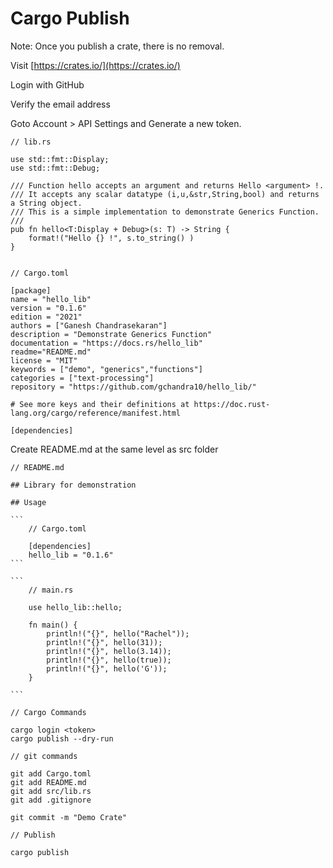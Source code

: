 # Cargo Publish

Note: Once you publish a crate, there is no removal.

Visit [https://crates.io/](https://crates.io/)

Login with GitHub

Verify the email address

Goto Account > API Settings and Generate a new token.

```
// lib.rs

use std::fmt::Display;
use std::fmt::Debug;

/// Function hello accepts an argument and returns Hello <argument> !.
/// It accepts any scalar datatype (i,u,&str,String,bool) and returns a String object.
/// This is a simple implementation to demonstrate Generics Function.
/// 
pub fn hello<T:Display + Debug>(s: T) -> String {
    format!("Hello {} !", s.to_string() )
}


```

```
// Cargo.toml

[package]
name = "hello_lib"
version = "0.1.6"
edition = "2021"
authors = ["Ganesh Chandrasekaran"]
description = "Demonstrate Generics Function"
documentation = "https://docs.rs/hello_lib"
readme="README.md"
license = "MIT"
keywords = ["demo", "generics","functions"]
categories = ["text-processing"]
repository = "https://github.com/gchandra10/hello_lib/"

# See more keys and their definitions at https://doc.rust-lang.org/cargo/reference/manifest.html

[dependencies]
```

Create README.md at the same level as src folder

````
// README.md

## Library for demonstration

## Usage

```
    // Cargo.toml

    [dependencies]
    hello_lib = "0.1.6"
```

```
    // main.rs

    use hello_lib::hello;

    fn main() {
        println!("{}", hello("Rachel"));
        println!("{}", hello(31));
        println!("{}", hello(3.14));
        println!("{}", hello(true));
        println!("{}", hello('G'));
    }

```
````

```
// Cargo Commands

cargo login <token>
cargo publish --dry-run
```

```
// git commands

git add Cargo.toml
git add README.md
git add src/lib.rs
git add .gitignore

git commit -m "Demo Crate"
```

```
// Publish

cargo publish
```
